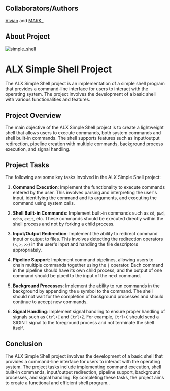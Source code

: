 ## Collaborators/Authors

[Vivian](https://github.com/vivianokose) and [MARK](https://github.com/emmieIO)_

## About Project

![simple_shell](https://s3.amazonaws.com/intranet-projects-files/holbertonschool-low_level_programming/235/shell.jpeg)

# ALX Simple Shell Project

The ALX Simple Shell project is an implementation of a simple shell program that provides a command-line interface for users to interact with the operating system. The project involves the development of a basic shell with various functionalities and features.

## Project Overview

The main objective of the ALX Simple Shell project is to create a lightweight shell that allows users to execute commands, both system commands and shell built-in commands. The shell supports features such as input/output redirection, pipeline creation with multiple commands, background process execution, and signal handling.

## Project Tasks

The following are some key tasks involved in the ALX Simple Shell project:

1. **Command Execution**: Implement the functionality to execute commands entered by the user. This involves parsing and interpreting the user's input, identifying the command and its arguments, and executing the command using system calls.

2. **Shell Built-in Commands**: Implement built-in commands such as `cd`, `pwd`, `echo`, `exit`, etc. These commands should be executed directly within the shell process and not by forking a child process.

3. **Input/Output Redirection**: Implement the ability to redirect command input or output to files. This involves detecting the redirection operators (`<`, `>`, `>>`) in the user's input and handling the file descriptors appropriately.

4. **Pipeline Support**: Implement command pipelines, allowing users to chain multiple commands together using the `|` operator. Each command in the pipeline should have its own child process, and the output of one command should be piped to the input of the next command.

5. **Background Processes**: Implement the ability to run commands in the background by appending the `&` symbol to the command. The shell should not wait for the completion of background processes and should continue to accept new commands.

6. **Signal Handling**: Implement signal handling to ensure proper handling of signals such as `Ctrl+C` and `Ctrl+Z`. For example, `Ctrl+C` should send a SIGINT signal to the foreground process and not terminate the shell itself.

## Conclusion

The ALX Simple Shell project involves the development of a basic shell that provides a command-line interface for users to interact with the operating system. The project tasks include implementing command execution, shell built-in commands, input/output redirection, pipeline support, background processes, and signal handling. By completing these tasks, the project aims to create a functional and efficient shell program..
